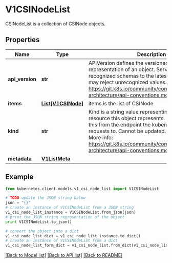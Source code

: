 # V1CSINodeList

CSINodeList is a collection of CSINode objects.

## Properties

Name | Type | Description | Notes
------------ | ------------- | ------------- | -------------
**api_version** | **str** | APIVersion defines the versioned schema of this representation of an object. Servers should convert recognized schemas to the latest internal value, and may reject unrecognized values. More info: https://git.k8s.io/community/contributors/devel/sig-architecture/api-conventions.md#resources | [optional] 
**items** | [**List[V1CSINode]**](V1CSINode.md) | items is the list of CSINode | 
**kind** | **str** | Kind is a string value representing the REST resource this object represents. Servers may infer this from the endpoint the kubernetes.client submits requests to. Cannot be updated. In CamelCase. More info: https://git.k8s.io/community/contributors/devel/sig-architecture/api-conventions.md#types-kinds | [optional] 
**metadata** | [**V1ListMeta**](V1ListMeta.md) |  | [optional] 

## Example

```python
from kubernetes.client.models.v1_csi_node_list import V1CSINodeList

# TODO update the JSON string below
json = "{}"
# create an instance of V1CSINodeList from a JSON string
v1_csi_node_list_instance = V1CSINodeList.from_json(json)
# print the JSON string representation of the object
print V1CSINodeList.to_json()

# convert the object into a dict
v1_csi_node_list_dict = v1_csi_node_list_instance.to_dict()
# create an instance of V1CSINodeList from a dict
v1_csi_node_list_form_dict = v1_csi_node_list.from_dict(v1_csi_node_list_dict)
```
[[Back to Model list]](../README.md#documentation-for-models) [[Back to API list]](../README.md#documentation-for-api-endpoints) [[Back to README]](../README.md)


